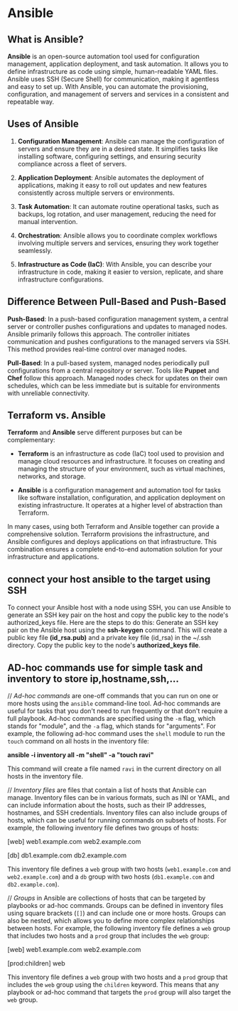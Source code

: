 # Ansible



## What is Ansible?

**Ansible** is an open-source automation tool used for configuration management, application deployment, and task automation. It allows you to define infrastructure as code using simple, human-readable YAML files. Ansible uses SSH (Secure Shell) for communication, making it agentless and easy to set up. With Ansible, you can automate the provisioning, configuration, and management of servers and services in a consistent and repeatable way.

## Uses of Ansible

1. **Configuration Management**: Ansible can manage the configuration of servers and ensure they are in a desired state. It simplifies tasks like installing software, configuring settings, and ensuring security compliance across a fleet of servers.

2. **Application Deployment**: Ansible automates the deployment of applications, making it easy to roll out updates and new features consistently across multiple servers or environments.

3. **Task Automation**: It can automate routine operational tasks, such as backups, log rotation, and user management, reducing the need for manual intervention.

4. **Orchestration**: Ansible allows you to coordinate complex workflows involving multiple servers and services, ensuring they work together seamlessly.

5. **Infrastructure as Code (IaC)**: With Ansible, you can describe your infrastructure in code, making it easier to version, replicate, and share infrastructure configurations.


## Difference Between Pull-Based and Push-Based

**Push-Based**: In a push-based configuration management system, a central server or controller pushes configurations and updates to managed nodes. Ansible primarily follows this approach. The controller initiates communication and pushes configurations to the managed servers via SSH. This method provides real-time control over managed nodes.

**Pull-Based**: In a pull-based system, managed nodes periodically pull configurations from a central repository or server. Tools like **Puppet** and **Chef** follow this approach. Managed nodes check for updates on their own schedules, which can be less immediate but is suitable for environments with unreliable connectivity.

## Terraform vs. Ansible

**Terraform** and **Ansible** serve different purposes but can be complementary:

- **Terraform** is an infrastructure as code (IaC) tool used to provision and manage cloud resources and infrastructure. It focuses on creating and managing the structure of your environment, such as virtual machines, networks, and storage.

- **Ansible** is a configuration management and automation tool for tasks like software installation, configuration, and application deployment on existing infrastructure. It operates at a higher level of abstraction than Terraform.

In many cases, using both Terraform and Ansible together can provide a comprehensive solution. Terraform provisions the infrastructure, and Ansible configures and deploys applications on that infrastructure. This combination ensures a complete end-to-end automation solution for your infrastructure and applications.




## connect your host ansible to the target using SSH


To connect your Ansible host with a node using SSH, you can use Ansible to generate an SSH key pair on the host and copy the public key to the node's authorized_keys file. Here are the steps to do this:
Generate an SSH key pair on the Ansible host using the **ssh-keygen** command. This will create a public key file **(id_rsa.pub)** and a private key file (id_rsa) in the ~/.ssh directory.
Copy the public key to the node's **authorized_keys file**.



## AD-hoc commands use for simple task   and inventory to store ip,hostname,ssh,...


// *Ad-hoc commands* are one-off commands that you can run on one or more hosts using the `ansible` command-line tool. Ad-hoc commands are useful for tasks that you don't need to run frequently or that don't require a full playbook. Ad-hoc commands are specified using the `-m` flag, which stands for "module", and the `-a` flag, which stands for "arguments". For example, the following ad-hoc command uses the `shell` module to run the `touch` command on all hosts in the inventory file:


 <b> ansible -i inventory all -m "shell" -a "touch ravi" </b>
 

This command will create a file named `ravi` in the current directory on all hosts in the inventory file.


// *Inventory files* are files that contain a list of hosts that Ansible can manage. Inventory files can be in various formats, such as INI or YAML, and can include information about the hosts, such as their IP addresses, hostnames, and SSH credentials. Inventory files can also include groups of hosts, which can be useful for running commands on subsets of hosts. For example, the following inventory file defines two groups of hosts:


[web]
web1.example.com
web2.example.com


[db]
db1.example.com
db2.example.com


This inventory file defines a `web` group with two hosts (`web1.example.com` and `web2.example.com`) and a `db` group with two hosts (`db1.example.com` and `db2.example.com`).


// *Groups* in Ansible are collections of hosts that can be targeted by playbooks or ad-hoc commands. Groups can be defined in inventory files using square brackets (`[]`) and can include one or more hosts. Groups can also be nested, which allows you to define more complex relationships between hosts. For example, the following inventory file defines a `web` group that includes two hosts and a `prod` group that includes the `web` group:


[web]
web1.example.com
web2.example.com


[prod:children]
web


This inventory file defines a `web` group with two hosts and a `prod` group that includes the `web` group using the `children` keyword. This means that any playbook or ad-hoc command that targets the `prod` group will also target the `web` group.
